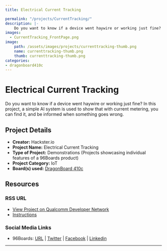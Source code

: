 ```yaml
---
title: Electrical Current Tracking

permalink: "/projects/CurrentTracking/"
description: |-
    Do you want to know if a device went haywire or working just fine? In this project, a simple AI system is used to show that with current metering, you can find it, and be informed when something goes wrong.
images:
  - CurrentTracking_FrontPage.png
image:
    path: /assets/images/projects/currenttracking-thumb.png
    name: currenttracking-thumb.png
    thumb: currenttracking-thumb.png
categories:
- dragonboard410c
---
```

# Electrical Current Tracking

Do you want to know if a device went haywire or working just fine? In this project, a simple AI system is used to show that with current metering, you can find it, and be informed when something goes wrong.

## Project Details

- **Creator:** Hackster.io
- **Project Name:** Electrical Current Tracking
- **Type of Project:** Demonstrations (Projects showcasing individual features of a 96Boards product)
- **Project Category:** IoT
- **Board(s) used:** [DragonBoard 410c](https://www.96boards.org/product/dragonboard410c/)

## Resources

### RSS URL

- [View Project on Qualcomm Developer Network](https://developer.qualcomm.com/project/electrical-current-tracking)
- [Instructions](https://www.hackster.io/enigma-energy-7/current-track-7506d1)

### Social Media Links

- 96Boards: [URL](https://www.96boards.org/) &#124; [Twitter](https://twitter.com/96boards) &#124; [Facebook](https://www.facebook.com/96Boards) &#124; [Linkedin](https://www.linkedin.com/company/{{site.linkedin_username}}/)


***
